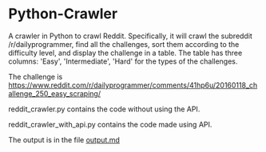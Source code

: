 # Python-Crawler
A crawler in Python to crawl Reddit.
Specifically, it will crawl the subreddit /r/dailyprogrammer, find all the challenges, sort them according to the difficulty level, and display the challenge in a table. The table has three columns: 'Easy', 'Intermediate', 'Hard' for the types of the challenges.

The challenge is https://www.reddit.com/r/dailyprogrammer/comments/41hp6u/20160118_challenge_250_easy_scraping/

reddit_crawler.py contains the code without using the API.

reddit_crawler_with_api.py contains the code made using API.

The output is in the file [output.md](/output.md)
